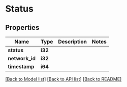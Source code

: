 # Status

## Properties

Name | Type | Description | Notes
------------ | ------------- | ------------- | -------------
**status** | **i32** |  | 
**network_id** | **i32** |  | 
**timestamp** | **i64** |  | 

[[Back to Model list]](../README.md#documentation-for-models) [[Back to API list]](../README.md#documentation-for-api-endpoints) [[Back to README]](../README.md)



